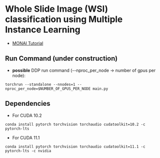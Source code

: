 # Whole Slide Image (WSI) classification using Multiple Instance Learning

* [MONAI Tutorial](https://github.com/Project-MONAI/tutorials/tree/main/pathology/multiple_instance_learning)

## Run Command (under construction)
* **possible** DDP run command (--nproc_per_node -> number of gpus per node):
```
torchrun --standalone --nnodes=1 --nproc_per_node=$NUMBER_OF_GPUS_PER_NODE main.py
```

## Dependencies
* For CUDA 10.2
```
conda install pytorch torchvision torchaudio cudatoolkit=10.2 -c pytorch-lts
```

* For CUDA 11.1
```
conda install pytorch torchvision torchaudio cudatoolkit=11.1 -c pytorch-lts -c nvidia
```

